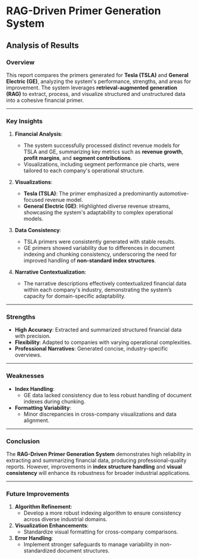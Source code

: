 # **RAG-Driven Primer Generation System**

## **Analysis of Results**

### **Overview**
This report compares the primers generated for **Tesla (TSLA)** and **General Electric (GE)**, analyzing the system's performance, strengths, and areas for improvement. The system leverages **retrieval-augmented generation (RAG)** to extract, process, and visualize structured and unstructured data into a cohesive financial primer.

---

### **Key Insights**

1. **Financial Analysis**:
   - The system successfully processed distinct revenue models for TSLA and GE, summarizing key metrics such as **revenue growth**, **profit margins**, and **segment contributions**.
   - Visualizations, including segment performance pie charts, were tailored to each company's operational structure.

2. **Visualizations**:
   - **Tesla (TSLA)**: The primer emphasized a predominantly automotive-focused revenue model.
   - **General Electric (GE)**: Highlighted diverse revenue streams, showcasing the system's adaptability to complex operational models.

3. **Data Consistency**:
   - TSLA primers were consistently generated with stable results.
   - GE primers showed variability due to differences in document indexing and chunking consistency, underscoring the need for improved handling of **non-standard index structures**.

4. **Narrative Contextualization**:
   - The narrative descriptions effectively contextualized financial data within each company's industry, demonstrating the system’s capacity for domain-specific adaptability.

---

### **Strengths**
- **High Accuracy**: Extracted and summarized structured financial data with precision.
- **Flexibility**: Adapted to companies with varying operational complexities.
- **Professional Narratives**: Generated concise, industry-specific overviews.

---

### **Weaknesses**
- **Index Handling**:
  - GE data lacked consistency due to less robust handling of document indexes during chunking.
- **Formatting Variability**:
  - Minor discrepancies in cross-company visualizations and data alignment.

---

### **Conclusion**
The **RAG-Driven Primer Generation System** demonstrates high reliability in extracting and summarizing financial data, producing professional-quality reports. However, improvements in **index structure handling** and **visual consistency** will enhance its robustness for broader industrial applications.

---

### **Future Improvements**
1. **Algorithm Refinement**:
   - Develop a more robust indexing algorithm to ensure consistency across diverse industrial domains.
2. **Visualization Enhancements**:
   - Standardize visual formatting for cross-company comparisons.
3. **Error Handling**:
   - Implement stronger safeguards to manage variability in non-standardized document structures.

